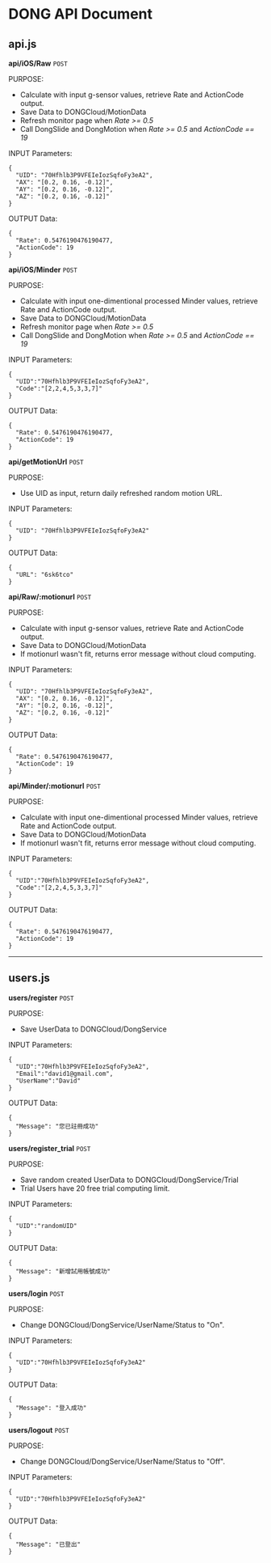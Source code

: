 # DONG API Document

## api.js
**api/iOS/Raw**
`POST`

PURPOSE:  
 - Calculate with input g-sensor values, retrieve Rate and ActionCode output.  
 - Save Data to DONGCloud/MotionData  
 - Refresh monitor page when *Rate >= 0.5*  
 - Call DongSlide and DongMotion when *Rate >= 0.5* and *ActionCode == 19*  

INPUT Parameters:

    {
      "UID": "70Hfhlb3P9VFEIeIozSqfoFy3eA2",
      "AX": "[0.2, 0.16, -0.12]",
      "AY": "[0.2, 0.16, -0.12]",
      "AZ": "[0.2, 0.16, -0.12]"
    }

OUTPUT Data:

    {
      "Rate": 0.5476190476190477,
      "ActionCode": 19
    }

**api/iOS/Minder**
`POST`

PURPOSE:  
 - Calculate with input one-dimentional processed Minder values, retrieve Rate and ActionCode output.  
 - Save Data to DONGCloud/MotionData  
 - Refresh monitor page when *Rate >= 0.5*  
 - Call DongSlide and DongMotion when *Rate >= 0.5* and *ActionCode == 19*   

INPUT Parameters:

    {
      "UID":"70Hfhlb3P9VFEIeIozSqfoFy3eA2",
      "Code":"[2,2,4,5,3,3,7]"
    }

OUTPUT Data:

    {
      "Rate": 0.5476190476190477,
      "ActionCode": 19
    }

**api/getMotionUrl**
`POST`

PURPOSE:  
 - Use UID as input, return daily refreshed random motion URL.  

INPUT Parameters:

    {
      "UID": "70Hfhlb3P9VFEIeIozSqfoFy3eA2"
    }

OUTPUT Data:

    {
      "URL": "6sk6tco"
    }

**api/Raw/:motionurl**
`POST`

PURPOSE:  
 - Calculate with input g-sensor values, retrieve Rate and ActionCode output.  
 - Save Data to DONGCloud/MotionData  
 - If motionurl wasn't fit, returns error message without cloud computing.

INPUT Parameters:

    {
      "UID": "70Hfhlb3P9VFEIeIozSqfoFy3eA2",
      "AX": "[0.2, 0.16, -0.12]",
      "AY": "[0.2, 0.16, -0.12]",
      "AZ": "[0.2, 0.16, -0.12]"
    }

OUTPUT Data:

    {
      "Rate": 0.5476190476190477,
      "ActionCode": 19
    }

**api/Minder/:motionurl**
`POST`

PURPOSE:  
 - Calculate with input one-dimentional processed Minder values, retrieve Rate and ActionCode output.  
 - Save Data to DONGCloud/MotionData  
 - If motionurl wasn't fit, returns error message without cloud computing.

INPUT Parameters:

    {
      "UID":"70Hfhlb3P9VFEIeIozSqfoFy3eA2",
      "Code":"[2,2,4,5,3,3,7]"
    }

OUTPUT Data:

    {
      "Rate": 0.5476190476190477,
      "ActionCode": 19
    }

***

## users.js
**users/register**
`POST`

PURPOSE:  
 - Save UserData to DONGCloud/DongService  

INPUT Parameters:

    {
      "UID":"70Hfhlb3P9VFEIeIozSqfoFy3eA2",
      "Email":"david1@gmail.com",
      "UserName":"David"
    }

OUTPUT Data:

    {
      "Message": "您已註冊成功"
    }

**users/register_trial**
`POST`

PURPOSE:  
 - Save random created UserData to DONGCloud/DongService/Trial  
 - Trial Users have 20 free trial computing limit.  

INPUT Parameters:

    {
      "UID":"randomUID"
    }

OUTPUT Data:

    {
      "Message": "新增試用帳號成功"
    }
  

**users/login**
`POST`

PURPOSE:  
 - Change DONGCloud/DongService/UserName/Status to "On".  

INPUT Parameters:

    {
      "UID":"70Hfhlb3P9VFEIeIozSqfoFy3eA2"
    }

OUTPUT Data:

    {
      "Message": "登入成功"
    }
  
**users/logout**
`POST`

PURPOSE:  
 - Change DONGCloud/DongService/UserName/Status to "Off".  

INPUT Parameters:

    {
      "UID":"70Hfhlb3P9VFEIeIozSqfoFy3eA2"
    }

OUTPUT Data:

    {
      "Message": "已登出"
    }
